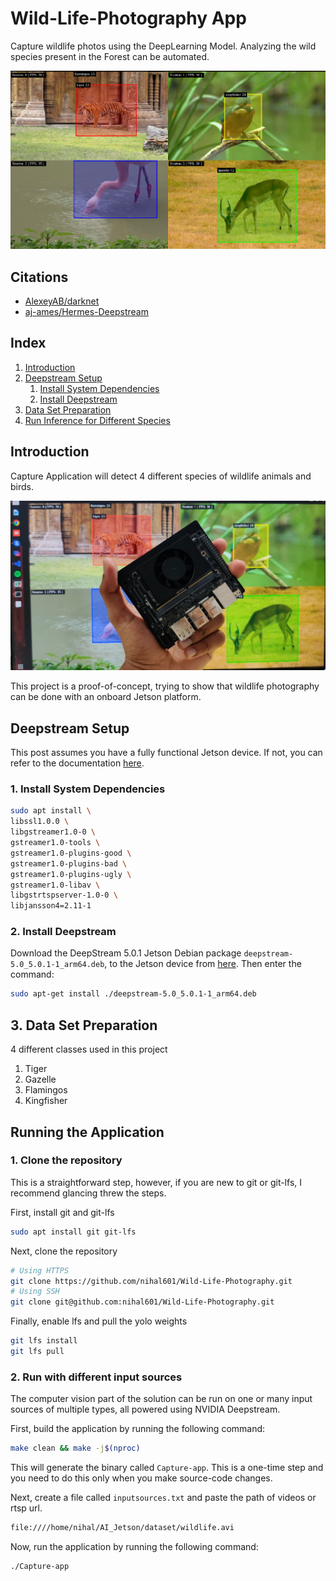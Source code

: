 # Wild-Life-Photography App
Capture wildlife photos using the DeepLearning Model. Analyzing the wild species present in the Forest can be automated.

![Wildfires](resources/output.png)

## Citations

* [AlexeyAB/darknet](https://github.com/AlexeyAB/darknet)
* [aj-ames/Hermes-Deepstream](https://github.com/aj-ames/Hermes-Deepstream)

## Index

1. [Introduction](#Introduction)
2. [Deepstream Setup](#Deepstream-Setup)
    1. [Install System Dependencies](#Install-System-Dependencies)
    2. [Install Deepstream](#Install-Deepstream)
3. [Data Set Preparation](#Dataset)
4. [Run Inference for Different Species](#Inference)

## Introduction
Capture Application will detect 4 different species of wildlife animals and birds.

![Jetson NX](resources/Jetson.jpg)

This project is a proof-of-concept, trying to show that wildlife photography can be done with an onboard Jetson platform.

## Deepstream Setup

This post assumes you have a fully functional Jetson device. If not, you can refer to the documentation [here](https://docs.nvidia.com/jetson/jetpack/install-jetpack/index.html).

### 1. Install System Dependencies

```sh
sudo apt install \
libssl1.0.0 \
libgstreamer1.0-0 \
gstreamer1.0-tools \
gstreamer1.0-plugins-good \
gstreamer1.0-plugins-bad \
gstreamer1.0-plugins-ugly \
gstreamer1.0-libav \
libgstrtspserver-1.0-0 \
libjansson4=2.11-1
```

### 2. Install Deepstream

Download the DeepStream 5.0.1 Jetson Debian package `deepstream-5.0_5.0.1-1_arm64.deb`, to the Jetson device from [here](https://developer.nvidia.com/assets/Deepstream/5.0/ga/secure/deepstream_sdk_5.0.1_amd64.deb). Then enter the command:

```sh
sudo apt-get install ./deepstream-5.0_5.0.1-1_arm64.deb
```
## 3. Data Set Preparation

4 different classes used in this project 
1. Tiger
2. Gazelle
3. Flamingos
4. Kingfisher

## Running the Application

### 1. Clone the repository

This is a straightforward step, however, if you are new to git or git-lfs, I recommend glancing threw the steps.

First, install git and git-lfs

```sh
sudo apt install git git-lfs
```

Next, clone the repository

```sh
# Using HTTPS
git clone https://github.com/nihal601/Wild-Life-Photography.git
# Using SSH
git clone git@github.com:nihal601/Wild-Life-Photography.git
```

Finally, enable lfs and pull the yolo weights

```sh
git lfs install
git lfs pull
```

### 2. Run with different input sources

The computer vision part of the solution can be run on one or many input sources of multiple types, all powered using NVIDIA Deepstream.

First, build the application by running the following command:

```sh
make clean && make -j$(nproc)
```

This will generate the binary called `Capture-app`. This is a one-time step and you need to do this only when you make source-code changes.

Next, create a file called `inputsources.txt` and paste the path of videos or rtsp url.

```sh
file:////home/nihal/AI_Jetson/dataset/wildlife.avi
```

Now, run the application by running the following command:

```sh
./Capture-app
```